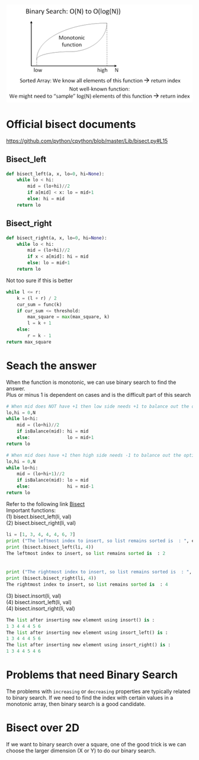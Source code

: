 ![image1](https://github.com/trang-nguyenn/Algorithms/blob/master/BinarySearch/BinarySearch.png)

# Official bisect documents

https://github.com/python/cpython/blob/master/Lib/bisect.py#L15

## Bisect_left

```python
def bisect_left(a, x, lo=0, hi=None):
    while lo < hi:
        mid = (lo+hi)//2
        if a[mid] < x: lo = mid+1
        else: hi = mid
    return lo
```

## Bisect_right

```python
def bisect_right(a, x, lo=0, hi=None):
    while lo < hi:
        mid = (lo+hi)//2
        if x < a[mid]: hi = mid
        else: lo = mid+1
    return lo
```

Not too sure if this is better
```python
while l <= r:
    k = (l + r) / 2
    cur_sum = func(k)
    if cur_sum <= threshold:
        max_square = max(max_square, k)
        l = k + 1
    else:
        r = k - 1
return max_square
```

# Seach the answer

When the function is monotonic, we can use binary search to find the answer.   
Plus or minus 1 is dependent on cases and is the difficult part of this search

```python
# When mid does NOT have +1 then low side needs +1 to balance out the options
lo,hi = 0,N
while lo<hi:
    mid = (lo+hi)//2
    if isBalance(mid): hi = mid
    else:              lo = mid+1
return lo
```

```python
# When mid does have +1 then high side needs -1 to balance out the options
lo,hi = 0,N
while lo<hi:
    mid = (lo+hi+1)//2
    if isBalance(mid): lo = mid
    else:              hi = mid-1
return lo
```

Refer to the following link [Bisect](https://www.geeksforgeeks.org/bisect-algorithm-functions-in-python/)     
Important functions:     
(1) bisect.bisect_left(li, val)     
(2) bisect.bisect_right(li, val)       

```python
li = [1, 3, 4, 4, 4, 6, 7] 
print ("The leftmost index to insert, so list remains sorted is  : ", end="") 
print (bisect.bisect_left(li, 4)) 
The leftmost index to insert, so list remains sorted is  : 2


print ("The rightmost index to insert, so list remains sorted is  : ", end="") 
print (bisect.bisect_right(li, 4)) 
The rightmost index to insert, so list remains sorted is  : 4
```

(3) bisect.insort(li, val)    
(4) bisect.insort_left(li, val)    
(4) bisect.insort_right(li, val)    

```python
The list after inserting new element using insort() is : 
1 3 4 4 4 5 6 
The list after inserting new element using insort_left() is : 
1 3 4 4 4 5 6 
The list after inserting new element using insort_right() is : 
1 3 4 4 5 4 6 
```

# Problems that need Binary Search

The problems with `increasing` or `decreasing` properties are typically related to binary search.
If we need to find the index with certain values in a monotonic array, then binary search is a good candidate.

# Bisect over 2D

If we want to binary search over a square, one of the good trick is we can choose the larger dimension (X or Y) to do our binary search.
